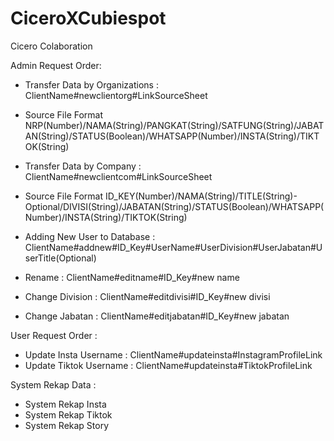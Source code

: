 # CiceroXCubiespot
Cicero Colaboration

Admin Request Order:

- Transfer Data by Organizations : ClientName#newclientorg#LinkSourceSheet
- Source File Format NRP(Number)/NAMA(String)/PANGKAT(String)/SATFUNG(String)/JABATAN(String)/STATUS(Boolean)/WHATSAPP(Number)/INSTA(String)/TIKTOK(String)

- Transfer Data by Company : ClientName#newclientcom#LinkSourceSheet
- Source File Format ID_KEY(Number)/NAMA(String)/TITLE(String)- Optional/DIVISI(String)/JABATAN(String)/STATUS(Boolean)/WHATSAPP(Number)/INSTA(String)/TIKTOK(String)

- Adding New User to Database : ClientName#addnew#ID_Key#UserName#UserDivision#UserJabatan#UserTitle(Optional)
- Rename : ClientName#editname#ID_Key#new name
- Change Division : ClientName#editdivisi#ID_Key#new divisi
- Change Jabatan : ClientName#editjabatan#ID_Key#new jabatan

User Request Order :

- Update Insta Username : ClientName#updateinsta#InstagramProfileLink
- Update Tiktok Username : ClientName#updateinsta#TiktokProfileLink

System Rekap Data :

- System Rekap Insta
- System Rekap Tiktok
- System Rekap Story
